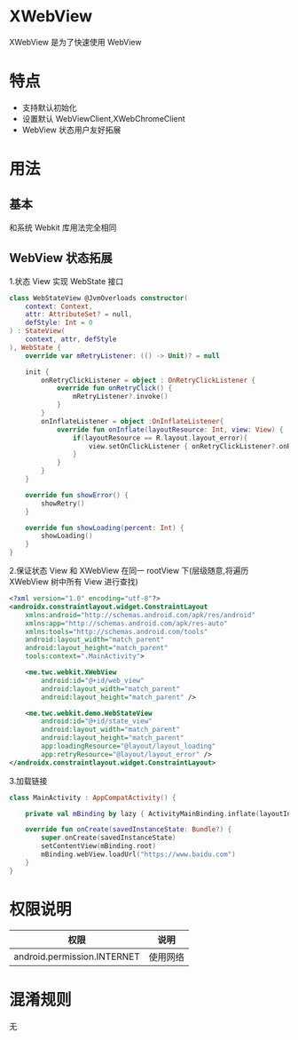 # XWebView

XWebView 是为了快速使用 WebView

# 特点

- 支持默认初始化
- 设置默认 WebViewClient,XWebChromeClient
- WebView 状态用户友好拓展

# 用法

## 基本

和系统 Webkit 库用法完全相同

## WebView 状态拓展

1.状态 View 实现 WebState 接口
```kotlin
class WebStateView @JvmOverloads constructor(
    context: Context,
    attr: AttributeSet? = null,
    defStyle: Int = 0
) : StateView(
    context, attr, defStyle
), WebState {
    override var mRetryListener: (() -> Unit)? = null

    init {
        onRetryClickListener = object : OnRetryClickListener {
            override fun onRetryClick() {
                mRetryListener?.invoke()
            }
        }
        onInflateListener = object :OnInflateListener{
            override fun onInflate(layoutResource: Int, view: View) {
                if(layoutResource == R.layout.layout_error){
                    view.setOnClickListener { onRetryClickListener?.onRetryClick() }
                }
            }
        }
    }

    override fun showError() {
        showRetry()
    }

    override fun showLoading(percent: Int) {
        showLoading()
    }
}
```

2.保证状态 View 和 XWebView 在同一 rootView 下(层级随意,将遍历 XWebView 树中所有 View 进行查找)
```xml
<?xml version="1.0" encoding="utf-8"?>
<androidx.constraintlayout.widget.ConstraintLayout
    xmlns:android="http://schemas.android.com/apk/res/android"
    xmlns:app="http://schemas.android.com/apk/res-auto"
    xmlns:tools="http://schemas.android.com/tools"
    android:layout_width="match_parent"
    android:layout_height="match_parent"
    tools:context=".MainActivity">

    <me.twc.webkit.XWebView
        android:id="@+id/web_view"
        android:layout_width="match_parent"
        android:layout_height="match_parent" />

    <me.twc.webkit.demo.WebStateView
        android:id="@+id/state_view"
        android:layout_width="match_parent"
        android:layout_height="match_parent"
        app:loadingResource="@layout/layout_loading"
        app:retryResource="@layout/layout_error" />
</androidx.constraintlayout.widget.ConstraintLayout>
```
3.加载链接
```kotlin
class MainActivity : AppCompatActivity() {

    private val mBinding by lazy { ActivityMainBinding.inflate(layoutInflater) }

    override fun onCreate(savedInstanceState: Bundle?) {
        super.onCreate(savedInstanceState)
        setContentView(mBinding.root)
        mBinding.webView.loadUrl("https://www.baidu.com")
    }
}
```

# 权限说明


权限 | 说明
---|---
android.permission.INTERNET | 使用网络

# 混淆规则

无